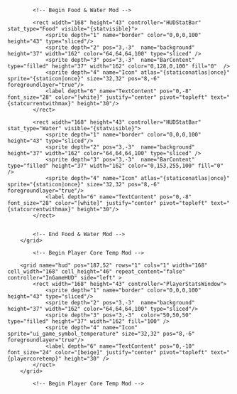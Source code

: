 			<!-- Begin Food & Water Mod -->
			
			<rect width="168" height="43" controller="HUDStatBar" stat_type="Food" visible="{statvisible}">
				<sprite depth="1" name="border" color="0,0,0,100" height="43" type="sliced"/>
				<sprite depth="2" pos="3,-3"  name="background" height="37" width="162" color="64,64,64,100" type="sliced" />
				<sprite depth="3" pos="3,-3"  name="BarContent" type="filled" height="37" width="162" color="0,128,0,100" fill="0"  />
				<sprite depth="4" name="Icon" atlas="{staticonatlas|once}" sprite="{staticon|once}" size="32,32" pos="8,-6" foregroundlayer="true"/>
				<label depth="6" name="TextContent" pos="0,-8" font_size="28" color="[white]" justify="center" pivot="topleft" text="{statcurrentwithmax}" height="30"/>
			</rect>

			<rect width="168" height="43" controller="HUDStatBar" stat_type="Water" visible="{statvisible}">
				<sprite depth="1" name="border" color="0,0,0,100" height="43" type="sliced"/>
				<sprite depth="2" pos="3,-3"  name="background" height="37" width="162" color="64,64,64,100" type="sliced" />
				<sprite depth="3" pos="3,-3"  name="BarContent" type="filled" height="37" width="162" color="0,153,255,100" fill="0"  />
				<sprite depth="4" name="Icon" atlas="{staticonatlas|once}" sprite="{staticon|once}" size="32,32" pos="8,-6" foregroundlayer="true"/>
				<label depth="6" name="TextContent" pos="0,-8" font_size="28" color="[white]" justify="center" pivot="topleft" text="{statcurrentwithmax}" height="30"/>
			</rect>
			
			
			<!-- End Food & Water Mod -->
		</grid>
		
			<!-- Begin Player Core Temp Mod -->
			
		<grid name="hud" pos="187,52" rows="1" cols="1" width="168" cell_width="168" cell_height="46" repeat_content="false" controller="InGameHUD" side="left" >
			<rect width="168" height="43" controller="PlayerStatsWindow">
				<sprite depth="1" name="border" color="0,0,0,100" height="43" type="sliced"/>
				<sprite depth="2" pos="3,-3"  name="background" height="37" width="162" color="64,64,64,100" type="sliced"/>
				<sprite depth="3" pos="3,-3"  color="50,50,50" type="filled" height="37" width="162" fill="100" />
				<sprite depth="4" name="Icon" sprite="ui_game_symbol_temperature" size="32,32" pos="8,-6" foregroundlayer="true"/>
				<label depth="6" name="TextContent" pos="0,-10" font_size="24" color="[beige]" justify="center" pivot="topleft" text="{playercoretemp}" height="30" />
			</rect>
		</grid>
			
			<!-- Begin Player Core Temp Mod -->
